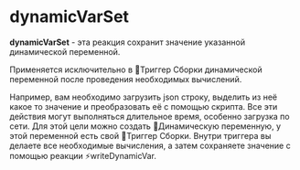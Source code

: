 # dynamicVarSet
**dynamicVarSet** - эта реакция сохранит значение указанной динамической переменной.

Применяется исключительно в 🔗Триггер Сборки динамической переменной после проведения необходимых вычислений.

Например, вам необходимо загрузить json строку, выделить из неё какое то значение и преобразовать её с помощью скрипта. Все эти действия могут выполняться длительное время, особенно загрузка по сети. Для этой цели можно создать 💼Динамическую переменную, у этой переменной есть свой 🔗Триггер Сборки. Внутри триггера вы делаете все необходимые вычисления, а затем сохраняете значение с помощью реакции ⚡️writeDynamicVar.






